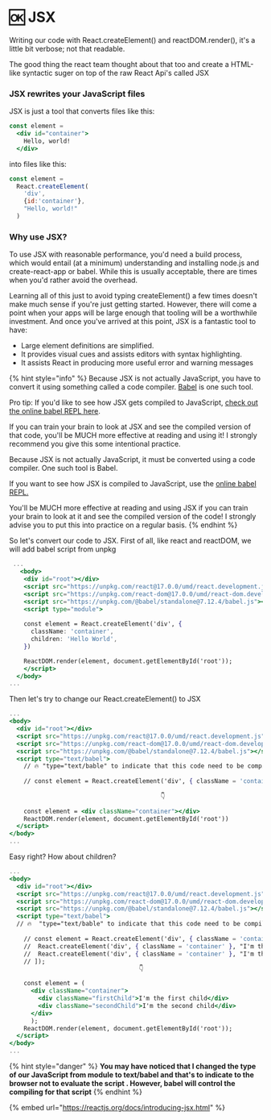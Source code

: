 # 🆗 JSX

Writing our code with React.createElement() and reactDOM.render(), it's a little bit verbose; not that readable.

The good thing the react team thought about that too and create a HTML-like syntactic suger on top of the raw React Api's called JSX

### JSX rewrites your JavaScript files <a href="#jsx-rewrites-your-javascript-files" id="jsx-rewrites-your-javascript-files"></a>

JSX is just a tool that converts files like this:

```jsx
const element =
  <div id="container">
    Hello, world!
  </div>
```

into files like this:

```jsx
const element =
  React.createElement(
    'div',
    {id:'container'},
    "Hello, world!"
  )
```

### Why use JSX? <a href="#why-use-jsx" id="why-use-jsx"></a>

To use JSX with reasonable performance, you'd need a build process, which would entail (at a minimum) understanding and installing node.js and create-react-app or babel. While this is usually acceptable, there are times when you'd rather avoid the overhead.

Learning all of this just to avoid typing createElement() a few times doesn't make much sense if you're just getting started. However, there will come a point when your apps will be large enough that tooling will be a worthwhile investment. And once you've arrived at this point, JSX is a fantastic tool to have:

* Large element definitions are simplified.
* &#x20;It provides visual cues and assists editors with syntax highlighting.&#x20;
* It assists React in producing more useful error and warning messages

{% hint style="info" %}
Because JSX is not actually JavaScript, you have to convert it using something called a code compiler. [Babel](https://babeljs.io) is one such tool.

Pro tip: If you'd like to see how JSX gets compiled to JavaScript, [check out the online babel REPL here](https://babeljs.io/repl#?builtIns=App\&code\_lz=MYewdgzgLgBArgSxgXhgHgCYIG4D40QAOAhmLgBICmANtSGgPRGm7rNkDqIATtRo-3wMseAFBA\&presets=react\&prettier=true).

If you can train your brain to look at JSX and see the compiled version of that code, you'll be MUCH more effective at reading and using it! I strongly recommend you give this some intentional practice.   &#x20;

Because JSX is not actually JavaScript, it must be converted using a code compiler. One such tool is Babel.

If you want to see how JSX is compiled to JavaScript, use the [online babel REPL.](https://babeljs.io/repl#?browsers=defaults%2C%20not%20ie%2011%2C%20not%20ie\_mob%2011\&build=\&builtIns=App\&corejs=3.6\&spec=false\&loose=false\&code\_lz=MYewdgzgLgBArgSxgXhgHgCYIG4D40QAOAhmLgBICmANtSGgPRGm7rNkDqIATtRo-3wMseAFBA\&debug=false\&forceAllTransforms=false\&shippedProposals=false\&circleciRepo=\&evaluate=false\&fileSize=false\&timeTravel=false\&sourceType=module\&lineWrap=true\&presets=react\&prettier=true\&targets=\&version=7.16.12\&externalPlugins=\&assumptions=%7B%7D)&#x20;

You'll be MUCH more effective at reading and using JSX if you can train your brain to look at it and see the compiled version of the code! I strongly advise you to put this into practice on a regular basis.
{% endhint %}

So let's convert our code to JSX. First of all, like react and reactDOM, we will add babel script from unpkg

```jsx
 ...
   <body>
    <div id="root"></div>
    <script src="https://unpkg.com/react@17.0.0/umd/react.development.js"></script>
    <script src="https://unpkg.com/react-dom@17.0.0/umd/react-dom.development.js"></script>
    <script src="https://unpkg.com/@babel/standalone@7.12.4/babel.js"></script>
    <script type="module">
    
    const element = React.createElement('div', {
      className: 'container',
      children: 'Hello World',
    })

    ReactDOM.render(element, document.getElementById('root'));
    </script>
  </body>
...
```

Then let's try to change our React.createElement() to JSX

```jsx
...
<body>
  <div id="root"></div>
  <script src="https://unpkg.com/react@17.0.0/umd/react.development.js"></script>
  <script src="https://unpkg.com/react-dom@17.0.0/umd/react-dom.development.js"></script>
  <script src="https://unpkg.com/@babel/standalone@7.12.4/babel.js"></script>
  <script type="text/babel">
    // 🔥 "type="text/bable" to indicate that this code need to be compiled by babel
    
    // const element = React.createElement('div', { className = 'container' }); 
    
                                          👇
    
    const element = <div className="container"></div>
    ReactDOM.render(element, document.getElementById('root'))
  </script>
</body>
...
```

Easy right? How about children?

```jsx
...
<body>
  <div id="root"></div>
  <script src="https://unpkg.com/react@17.0.0/umd/react.development.js"></script>
  <script src="https://unpkg.com/react-dom@17.0.0/umd/react-dom.development.js"></script>
  <script src="https://unpkg.com/@babel/standalone@7.12.4/babel.js"></script>
  <script type="text/babel">
  // 🔥  "type="text/bable" to indicate that this code need to be compiled by babel
  
    // const element = React.createElement('div', { className = 'container' }, [
    //  React.createElement('div', { className = 'container' }, "I'm the first child"),
    //  React.createElement('div', { className = 'container' }, "I'm the first child"),
    // ]); 
                                    👇 

    const element = (
      <div className="container">
        <div className="firstChild">I'm the first child</div>
        <div className="secondChild">I'm the second child</div>
      </div>
      );
    ReactDOM.render(element, document.getElementById('root'));
  </script>
</body>
...
```

{% hint style="danger" %}
**You may have noticed that I changed the type of our JavaScript from module to text/babel and that's to indicate to the browser not to evaluate the script . However, babel will control the compiling for that script** &#x20;
{% endhint %}

{% embed url="https://reactjs.org/docs/introducing-jsx.html" %}
